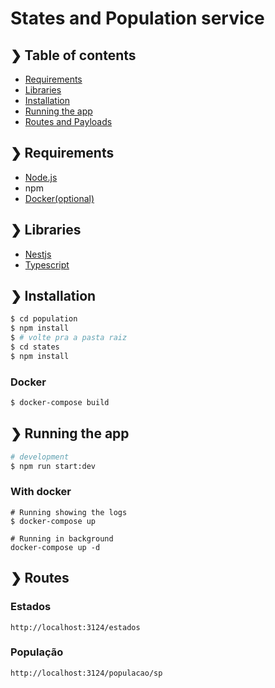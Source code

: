 # States and Population service

## ❯ Table of contents

- [Requirements](#-requirements)
- [Libraries](#-libraries)
- [Installation](#-installation)
- [Running the app](#-running-the-app)
- [Routes and Payloads](#-routes-and-payloads)


## ❯ Requirements

- [Node.js](https://nodejs.org/en/)
- npm
- [Docker(optional)](https://docs.docker.com/get-docker/)

## ❯ Libraries
- [Nestjs](https://nestjs.com/)
- [Typescript](https://www.typescriptlang.org/)

## ❯ Installation

```bash
$ cd population 
$ npm install
$ # volte pra a pasta raiz 
$ cd states
$ npm install
```

### Docker

```bash
$ docker-compose build
```


## ❯ Running the app

```bash
# development
$ npm run start:dev
```

### With docker

```
# Running showing the logs
$ docker-compose up

# Running in background
docker-compose up -d
```

## ❯ Routes

### Estados
`http://localhost:3124/estados`

### População
`http://localhost:3124/populacao/sp`

